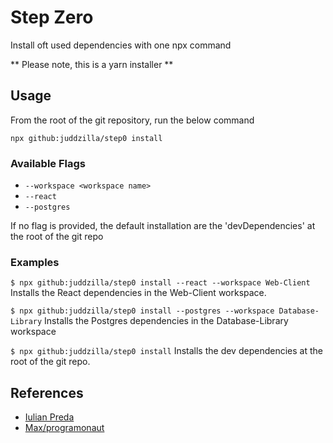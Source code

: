 # Step Zero

Install oft used dependencies with one npx command

** Please note, this is a yarn installer **

## Usage

From the root of the git repository, run the below command

`npx github:juddzilla/step0 install`

### Available Flags

- `--workspace <workspace name>`
- `--react`
- `--postgres`

If no flag is provided, the default installation are the 'devDependencies' at the root of the git repo

### Examples

`$ npx github:juddzilla/step0 install --react --workspace Web-Client`
Installs the React dependencies in the Web-Client workspace.

`$ npx github:juddzilla/step0 install --postgres --workspace Database-Library`
Installs the Postgres dependencies in the Database-Library workspace

`$ npx github:juddzilla/step0 install`
Installs the  dev dependencies at the root of the git repo.

## References

- [Iulian Preda](https://dev.to/ipreda/run-your-npx-script-directly-from-github-create-your-own-cli-commands-and-other-stories-4pn3)
- [Max/programonaut](https://www.programonaut.com/how-to-create-an-npx-project-boilerplate-command-step-by-step/)